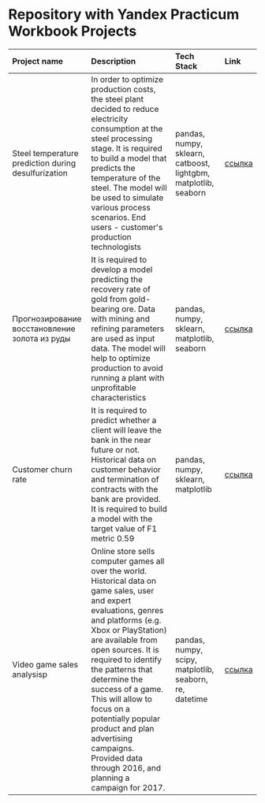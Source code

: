 # Repository with Yandex Practicum Workbook Projects


|Project name|Description|Tech Stack|Link|
|:---------------|:---------------|:-----|:----|
|Steel temperature prediction during desulfurization|In order to optimize production costs, the steel plant decided to reduce electricity consumption at the steel processing stage. It is required to build a model that predicts the temperature of the steel. The model will be used to simulate various process scenarios. End users - customer's production technologists|pandas, numpy, sklearn, catboost, lightgbm, matplotlib, seaborn|[ссылка](https://github.com/SemyonOvchinnikov/yandex_practicum_projects/tree/main/desulfurization_steel_temperature_prediction)|
|Прогнозирование восстановление золота из руды|It is required to develop a model predicting the recovery rate of gold from gold-bearing ore. Data with mining and refining parameters are used as input data. The model will help to optimize production to avoid running a plant with unprofitable characteristics|pandas, numpy, sklearn, matplotlib, seaborn|[ссылка](https://github.com/SemyonOvchinnikov/yandex_practicum_projects/tree/main/gold_recovery_prediction)|
|Customer churn rate|It is required to predict whether a client will leave the bank in the near future or not. Historical data on customer behavior and termination of contracts with the bank are provided. It is required to build a model with the target value of F1 metric 0.59|pandas, numpy, sklearn, matplotlib|[ссылка](https://github.com/SemyonOvchinnikov/yandex_practicum_projects/tree/main/churn_rate_prediction)|
|Video game sales analysisр|Online store sells computer games all over the world. Historical data on game sales, user and expert evaluations, genres and platforms (e.g. Xbox or PlayStation) are available from open sources. It is required to identify the patterns that determine the success of a game. This will allow to focus on a potentially popular product and plan advertising campaigns. Provided data through 2016, and planning a campaign for 2017.|pandas, numpy, scipy, matplotlib, seaborn, re, datetime|[ссылка](https://github.com/SemyonOvchinnikov/yandex_practicum_projects/tree/main/videogames_sales_analysis)|



